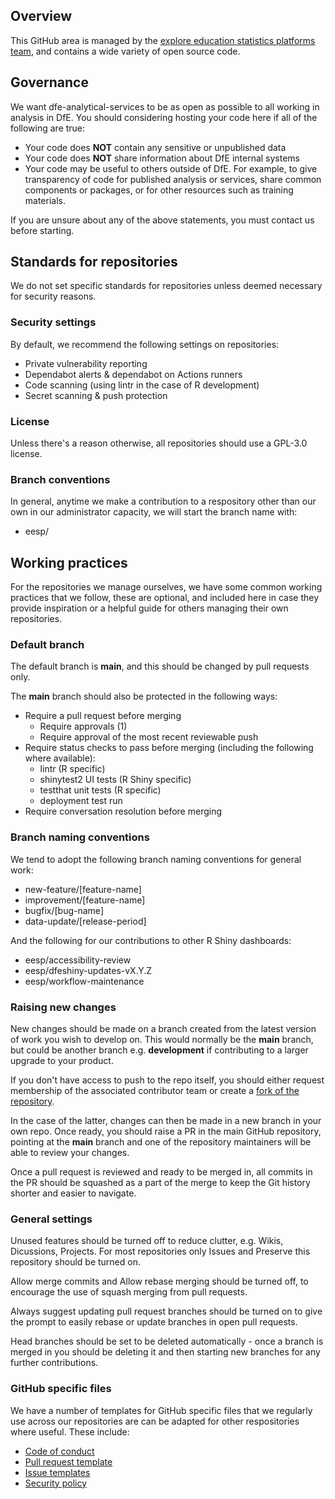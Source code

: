 ## Overview

This GitHub area is managed by the [explore education statistics platforms team](mailto:explore.statistics@education.gov.uk), and contains a wide variety of open source code.

## Governance
We want dfe-analytical-services to be as open as possible to all working in analysis in DfE. You should considering hosting your code here if all of the following are true:

* Your code does **NOT** contain any sensitive or unpublished data
* Your code does **NOT** share information about DfE internal systems
* Your code may be useful to others outside of DfE. For example, to give transparency of code for published analysis or services, share common components or packages, or for other resources such as training materials.

If you are unsure about any of the above statements, you must contact us before starting.

## Standards for repositories

We do not set specific standards for repositories unless deemed necessary for security reasons.

### Security settings

By default, we recommend the following settings on repositories:

- Private vulnerability reporting
- Dependabot alerts & dependabot on Actions runners
- Code scanning (using lintr in the case of R development)
- Secret scanning & push protection

### License

Unless there's a reason otherwise, all repositories should use a GPL-3.0 license.

### Branch conventions

In general, anytime we make a contribution to a respository other than our own in our administrator capacity, we will start the branch name with:

- eesp/

## Working practices

For the repositories we manage ourselves, we have some common working practices that we follow, these are optional, and included here in case they provide inspiration or a helpful guide for others managing their own repositories.

### Default branch

The default branch is **main**, and this should be changed by pull requests only.

The **main** branch should also be protected in the following ways:

- Require a pull request before merging
  - Require approvals (1)
  - Require approval of the most recent reviewable push
- Require status checks to pass before merging (including the following where available):
  - lintr (R specific)
  - shinytest2 UI tests (R Shiny specific)
  - testthat unit tests (R specific)
  - deployment test run
- Require conversation resolution before merging

### Branch naming conventions

We tend to adopt the following branch naming conventions for general work:

- new-feature/[feature-name]
- improvement/[feature-name]
- bugfix/[bug-name]
- data-update/[release-period]

And the following for our contributions to other R Shiny dashboards:

- eesp/accessibility-review
- eesp/dfeshiny-updates-vX.Y.Z
- eesp/workflow-maintenance

### Raising new changes

New changes should be made on a branch created from the latest version of work you wish to develop on. This would normally be the **main** branch, but could be another branch e.g. **development** if contributing to a larger upgrade to your product.

If you don't have access to push to the repo itself, you should either request membership of the associated contributor team or create a [fork of the repository](https://docs.github.com/en/pull-requests/collaborating-with-pull-requests/working-with-forks/fork-a-repo#forking-a-repository).

In the case of the latter, changes can then be made in a new branch in your own repo. Once ready, you should raise a PR in the main GitHub repository, pointing at the **main** branch and one of the repository maintainers will be able to review your changes.

Once a pull request is reviewed and ready to be merged in, all commits in the PR should be squashed as a part of the merge to keep the Git history shorter and easier to navigate.

### General settings

Unused features should be turned off to reduce clutter, e.g. Wikis, Dicussions, Projects. For most repositories only Issues and Preserve this repository should be turned on.

Allow merge commits and Allow rebase merging should be turned off, to encourage the use of squash merging from pull requests.

Always suggest updating pull request branches should be turned on to give the prompt to easily rebase or update branches in open pull requests.

Head branches should be set to be deleted automatically - once a branch is merged in you should be deleting it and then starting new branches for any further contributions.

### GitHub specific files

We have a number of templates for GitHub specific files that we regularly use across our repositories are can be adapted for other respositories where useful. These include:

- [Code of conduct](https://github.com/dfe-analytical-services/.github/blob/main/CODE_OF_CONDUCT.md)
- [Pull request template](https://github.com/dfe-analytical-services/.github/blob/main/.github/PULL_REQUEST_TEMPLATE.md)
- [Issue templates](https://github.com/dfe-analytical-services/.github/tree/main/.github/ISSUE_TEMPLATE)
- [Security policy](https://github.com/dfe-analytical-services/.github/blob/main/.github/SECURITY.md)
